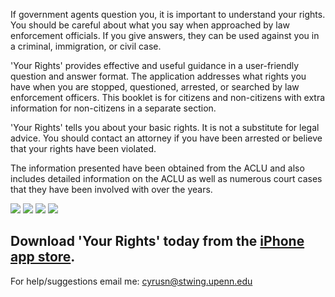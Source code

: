 If government agents question you, it is important to understand your rights. You should be careful about what you say when approached by law enforcement officials. If you give answers, they can be used against you in a criminal, immigration, or civil case.

'Your Rights' provides effective and useful guidance in a user-friendly question and answer format. The application addresses what rights you have when you are stopped, questioned, arrested, or searched by law enforcement officers. This booklet is for citizens and non-citizens with extra information for non-citizens in a separate section.

'Your Rights' tells you about your basic rights. It is not a substitute for legal advice. You should contact an attorney if you have been arrested or believe that your rights have been violated.

The information presented have been obtained from the ACLU and also includes detailed information on the ACLU as well as numerous court cases that they have been involved with over the years.

[![](http://metasyntactic.googlecode.com/svn/trunk/YourRights/Resources/Image0.png)](http://metasyntactic.googlecode.com/svn/trunk/YourRights/Resources/Image0.tiff) [![](http://metasyntactic.googlecode.com/svn/trunk/YourRights/Resources/Image1.png)](http://metasyntactic.googlecode.com/svn/trunk/YourRights/Resources/Image1.tiff) [![](http://metasyntactic.googlecode.com/svn/trunk/YourRights/Resources/Image3.png)](http://metasyntactic.googlecode.com/svn/trunk/YourRights/Resources/Image3.tiff)
[![](http://metasyntactic.googlecode.com/svn/trunk/YourRights/Resources/Image2.png)](http://metasyntactic.googlecode.com/svn/trunk/YourRights/Resources/Image2.tiff)

## Download 'Your Rights' today from the [iPhone app store](http://www.apple.com/iphone/appstore/). ##

For help/suggestions email me: [cyrusn@stwing.upenn.edu](mailto:cyrusn@stwing.upenn.edu)